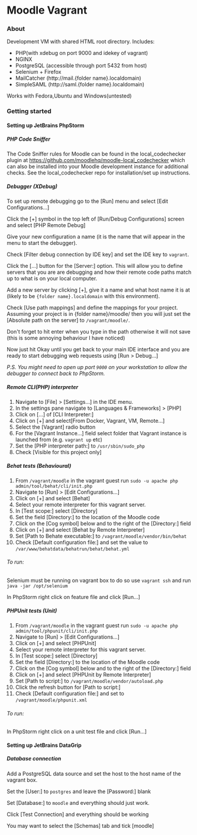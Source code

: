 Moodle Vagrant
==============
### About
Development VM with shared HTML root directory.
Includes:
 * PHP(with xdebug on port 9000 and idekey of vagrant)
 * NGINX
 * PostgreSQL (accessible through port 5432 from host)
 * Selenium + Firefox
 * MailCatcher (http://mail.{folder name}.localdomain)
 * SimpleSAML (http://saml.{folder name}.localdomain)

Works with Fedora,Ubuntu and Windows(untested)

### Getting started
#### Setting up JetBrains PhpStorm
##### PHP Code Sniffer
The Code Sniffer rules for Moodle can be found in the local_codechecker plugin
at https://github.com/moodlehq/moodle-local_codechecker which can also be
installed into your Moodle development instance for additional checks.
See the local_codechecker repo for installation/set up instructions.

##### Debugger (XDebug)
To set up remote debugging go to the [Run] menu and select [Edit Configurations...]

Click the [+] symbol in the top left of [Run/Debug Configurations]
screen and select [PHP Remote Debug]

Give your new configuration a name (it is the name that will appear
in the menu to start the debugger).

Check [Filter debug connection by IDE key] and set the IDE key to `vagrant`.

Click the [...] button for the [Server:] option.
This will allow you to define servers that you are are debugging and how their
remote code paths match up to what is on your local computer.

Add a new server by clicking [+], give it a name and what host name it is at (likely
to be `{folder name}.localdomain` with this environment).

Check [Use path mappings] and define the mappings for your project.
Assuming your project is in {folder name}/moodle/ then you will
just set the [Absolute path on the server] to `/vagrant/moodle/`.

Don't forget to hit enter when you type in the path otherwise it will not save
(this is some annoying behaviour I have noticed)

Now just hit Okay until you get back to your main IDE interface
and you are ready to start debugging web requests using [Run > Debug...]

*P.S. You might need to open up port `9000` on your workstation to allow
the debugger to connect back to PhpStorm.*

##### Remote CLI(PHP) interpreter
1) Navigate to [File] > [Settings...] in the IDE menu.
2) In the settings pane navigate to [Languages & Frameworks] > [PHP]
3) Click on [...] of [CLI Interpreter:]
4) Click on [+] and select[From Docker, Vagrant, VM, Remote...]
5) Select the [Vagrant] radio button
6) For the [Vagrant Instance...] field select folder that Vagrant instance is
   launched from (e.g. `vagrant up` etc)
7) Set the [PHP interpreter path:] to `/usr/sbin/sudo_php`
8) Check [Visible for this project only]

##### Behat tests (Behavioural)
1) From `/vagrant/moodle` in the vagrant guest run
   `sudo -u apache php admin/tool/behat/cli/init.php`
2) Navigate to [Run] > [Edit Configurations...]
3) Click on [+] and select [Behat]
4) Select your remote interpreter for this vagrant server.
5) In [Test scope:] select [Directory]
6) Set the field [Directory:] to the location of the Moodle code
7) Click on the [Cog symbol] below and to the right of the [Directory:] field
8) Click on [+] and select [Behat by Remote Interpreter]
9) Set [Path to Behate executable:] to `/vagrant/moodle/vendor/bin/behat`
10) Check [Default configuration file:]  and set the value to
    `/var/www/behatdata/behatrun/behat/behat.yml`

###### To run:
Selenium must be running on vagrant box to do so use `vagrant ssh`
and run `java -jar /opt/selenium`

In PhpStorm right click on feature file and click [Run...]

##### PHPUnit tests (Unit)
1) From `/vagrant/moodle` in the vagrant guest run
   `sudo -u apache php admin/tool/phpunit/cli/init.php`
2) Navigate to [Run] > [Edit Configurations...]
3) Click on [+] and select [PHPUnit]
4) Select your remote interpreter for this vagrant server.
5) In [Test scope:] select [Directory]
6) Set the field [Directory:] to the location of the Moodle code
7) Click on the [Cog symbol] below and to the right of the [Directory:] field
8) Click on [+] and select [PHPUnit by Remote Interpreter]
9) Set [Path to script:] to `/vagrant/moodle/vendor/autoload.php`
10) Click the refresh button for [Path to script:]
11) Check [Default configuration file:]  and set to `/vagrant/moodle/phpunit.xml`

###### To run:
In PhpStorm right click on a unit test file and click [Run...]

#### Setting up JetBrains DataGrip
##### Database connection
Add a PostgreSQL data source and set the host to the host name of the vagrant box.

Set the [User:] to `postgres` and leave the [Password:] blank

Set [Database:] to `moodle` and everything should just work.

Click [Test Connection] and everything should be working

You may want to select the [Schemas] tab and tick [moodle]